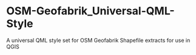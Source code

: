 # OSM-Geofabrik_Universal-QML-Style
A universal QML style set for OSM Geofabrik Shapefile extracts for use in QGIS 
